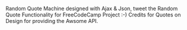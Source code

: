 Random Quote Machine designed with Ajax & Json, tweet the Random Quote Functionality for FreeCodeCamp Project :-)
Credits for Quotes on Design for providing the Awsome API.